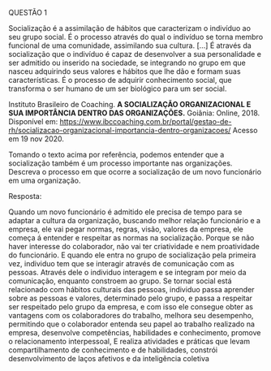 QUESTÃO 1

Socialização é a assimilação de hábitos que caracterizam o indivíduo ao seu grupo social. É o processo através do qual o indivíduo se torna membro funcional de uma comunidade, assimilando sua cultura. [...] É através da socialização que o indivíduo é capaz de desenvolver a sua personalidade e ser admitido ou inserido na sociedade, se integrando no grupo em que nasceu adquirindo seus valores e hábitos que lhe dão e formam suas características. É o processo de adquirir conhecimento social, que transforma o ser humano de um ser biológico para um ser social.


Instituto Brasileiro de Coaching. **A SOCIALIZAÇÃO ORGANIZACIONAL E SUA IMPORTÂNCIA DENTRO DAS ORGANIZAÇÕES.** Goiânia: Online, 2018. Disponível em: https://www.ibccoaching.com.br/portal/gestao-de-rh/socializacao-organizacional-importancia-dentro-organizacoes/ Acesso em 19 nov 2020.


Tomando o texto acima por referência, podemos entender que a socialização também é um processo importante nas organizações. Descreva o processo em que ocorre a socialização de um novo funcionário em uma organização.



 

Resposta:

 

Quando um novo funcionário é admitido ele precisa de tempo para se adaptar a cultura da organização, buscando melhor relação funcionário e a empresa, ele vai pegar normas, regras, visão, valores da empresa, ele começa á entender e respeitar as normas na socialização. Porque se não haver interesse do colaborador, não vai ter criatividade e nem proatividade do funcionário. E quando ele entra no grupo de socialização pela primeira vez, individuo tem que se interagir através de comunicação com as pessoas. Através dele o individuo interagem e se integram por meio da comunicação, enquanto constroem ao grupo. Se tornar social está relacionado com hábitos culturais das pessoas, individuo passa aprender sobre as pessoas e valores, determinado pelo grupo, e passa a respeitar ser respeitado pelo grupo da empresa, e com isso ele consegue obter as vantagens com os colaboradores do trabalho, melhora seu desempenho, permitindo que o colaborador entenda seu papel ao trabalho realizado na empresa, desenvolve competências, habilidades e conhecimento, promove o relacionamento interpessoal, E realiza atividades e práticas que levam compartilhamento de conhecimento e de habilidades, constrói desenvolvimento de laços afetivos e da inteligência coletiva